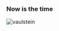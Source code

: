 
<h3 class="intro-title mb-4">Now is the time</h3>


<p align="left"><img align="left" src="https://github-readme-stats.vercel.app/api/top-langs?username=angelucas&show_icons=true&locale=en&layout=compact&theme=radical" alt="vaulstein" /></p>
 

